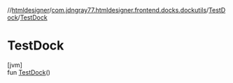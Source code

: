//[htmldesigner](../../../index.md)/[com.jdngray77.htmldesigner.frontend.docks.dockutils](../index.md)/[TestDock](index.md)/[TestDock](-test-dock.md)

# TestDock

[jvm]\
fun [TestDock](-test-dock.md)()
